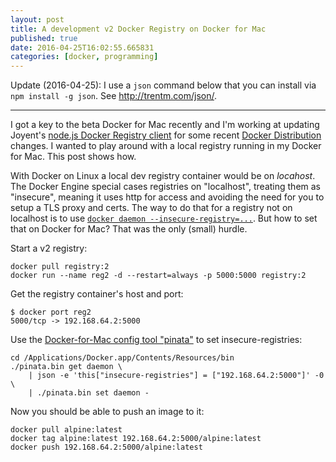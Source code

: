 ```yaml
---
layout: post
title: A development v2 Docker Registry on Docker for Mac
published: true
date: 2016-04-25T16:02:55.665831
categories: [docker, programming]
---
```


Update (2016-04-25): I use a `json` command below that you can install via
`npm install -g json`. See <http://trentm.com/json/>.

---

I got a key to the beta Docker for Mac recently and I'm working at updating
Joyent's [node.js Docker Registry client](https://github.com/joyent/node-docker-registry-client)
for some recent [Docker Distribution](https://github.com/docker/distribution)
changes. I wanted to play around with a local registry running in my Docker
for Mac. This post shows how.

With Docker on Linux a local dev registry container would be on *locahost*.
The Docker Engine special cases registries on "localhost", treating them
as "insecure", meaning it uses http for access and avoiding the need for you
to setup a TLS proxy and certs. The way to do that for a registry not on
localhost is to use [`docker daemon
--insecure-registry=...`](https://docs.docker.com/engine/reference/commandline/daemon/#insecure-registries).
But how to set that on Docker for Mac? That was the only (small) hurdle.


Start a v2 registry:

    docker pull registry:2
    docker run --name reg2 -d --restart=always -p 5000:5000 registry:2

Get the registry container's host and port:

    $ docker port reg2
    5000/tcp -> 192.168.64.2:5000

Use the [Docker-for-Mac config tool
"pinata"](https://beta.docker.com/docs/mac/experiment/) to set
insecure-registries:

    cd /Applications/Docker.app/Contents/Resources/bin
    ./pinata.bin get daemon \
        | json -e 'this["insecure-registries"] = ["192.168.64.2:5000"]' -0 \
        | ./pinata.bin set daemon -

Now you should be able to push an image to it:

    docker pull alpine:latest
    docker tag alpine:latest 192.168.64.2:5000/alpine:latest
    docker push 192.168.64.2:5000/alpine:latest